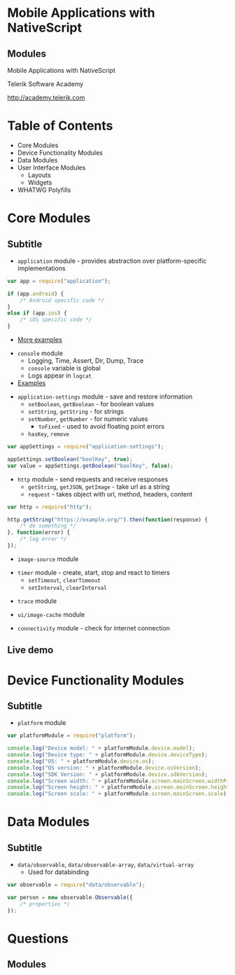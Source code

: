 <!-- section start -->
<!-- attr: { id:'title', class:'slide-title', hasScriptWrapper:true } -->
# Mobile Applications with NativeScript
## Modules

<div class="signature">
    <p class="signature-course">Mobile Applications with NativeScript</p>
    <p class="signature-initiative">Telerik Software Academy</p>
    <a href="http://academy.telerik.com" class="signature-link">http://academy.telerik.com</a>
</div>

<!-- section start -->
<!-- attr: { id:'table-of-contents', style:'font-size:38px' } -->
# Table of Contents
- Core Modules
- Device Functionality Modules
- Data Modules
- User Interface Modules
  - Layouts
  - Widgets
- WHATWG Polyfills

<!-- section start -->
<!-- attr: { class:'slide-section', showInPresentation:true } -->
# Core Modules
## Subtitle

<!-- attr: { showInPresentation:true } -->
<!-- # Core Modules -->
- `application` module - provides abstraction over platform-specific implementations

```js
var app = require("application");

if (app.android) {
	/* Android specific code */
}
else if (app.ios) {
	/* iOS specific code */
}
```
- [More examples](https://docs.nativescript.org/ApiReference/application/HOW-TO.html)

<!-- attr: { showInPresentation:true } -->
<!-- # Core Modules -->
- `console` module
  - Logging, Time, Assert, Dir, Dump, Trace
  - `console` variable is global
  - Logs appear in `logcat`
- [Examples](https://docs.nativescript.org/ApiReference/console/HOW-TO.html)

<!-- attr: { showInPresentation:true } -->
<!-- # Core Modules -->
- `application-settings` module - save and restore information
  - `setBoolean`, `getBoolean` - for boolean values
  - `setString`, `getString` - for strings
  - `setNumber`, `getNumber` - for numeric values
    - `toFixed` - used to avoid floating point errors
  - `hasKey`, `remove`

```js
var appSettings = require("application-settings");

appSettings.setBoolean("boolKey", true);
var value = appSettings.getBoolean("boolKey", false);
```

<!-- attr: { showInPresentation:true } -->
<!-- # Core Modules -->
- `http` module - send requests and receive responses
  - `getString`, `getJSON`, `getImage` - take url as a string
  - `request` - takes object with url, method, headers, content

```js
var http = require("http");

http.getString("https://example.org/").then(function(response) {
	/* do something */
}, function(error) {
	/* log error */
});
```

<!-- attr: { showInPresentation:true } -->
<!-- # Core Modules -->
- `image-source` module

<!-- attr: { showInPresentation:true } -->
<!-- # Core Modules -->
- `timer` module - create, start, stop and react to timers
  - `setTimeout`, `clearTimeout`
  - `setInterval`, `clearInterval`

<!-- attr: { showInPresentation:true } -->
<!-- # Core Modules -->
- `trace` module

<!-- attr: { showInPresentation:true } -->
<!-- # Core Modules -->
- `ui/image-cache` module

<!-- attr: { showInPresentation:true } -->
<!-- # Core Modules -->
- `connectivity` module - check for internet connection

<!-- attr: { class:'slide-section demo', showInPresentation:true } -->
<!-- Core Modules -->
## Live demo

<!-- section start -->
<!-- attr: { class:'slide-section', showInPresentation:true } -->
# Device Functionality Modules
## Subtitle

<!-- attr: { showInPresentation:true } -->
<!-- # Device Functionality Modules -->
- `platform` module

```js
var platformModule = require("platform");

console.log("Device model: " + platformModule.device.model);
console.log("Device type: " + platformModule.device.deviceType);
console.log("OS: " + platformModule.device.os);
console.log("OS version: " + platformModule.device.osVersion);
console.log("SDK Version: " + platformModule.device.sdkVersion);
console.log("Screen width: " + platformModule.screen.mainScreen.widthPixels);
console.log("Screen height: " + platformModule.screen.mainScreen.heightPixels);
console.log("Screen scale: " + platformModule.screen.mainScreen.scale);
```

<!-- section start -->
<!-- attr: { class:'slide-section', showInPresentation:true } -->
# Data Modules
## Subtitle

<!-- attr: { showInPresentation:true } -->
<!-- # Data Modules -->
- `data/observable`, `data/observable-array`, `data/virtual-array`
  - Used for databinding

```js
var observable = require("data/observable");

var person = new observable.Observable({
	/* properties */
});
```

<!-- TODO: more examples -->
<!-- TODO: UI and other modules -->

<!-- section start -->
<!-- attr: { id:'questions', class:'slide-section', showInPresentation:true } -->
# Questions
## Modules

